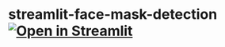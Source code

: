 # streamlit-face-mask-detection [![Open in Streamlit](https://static.streamlit.io/badges/streamlit_badge_black_white.svg)](https://share.streamlit.io/rakeshai/streamlit-face-mask-detection/main/st_facemaskdetection.py)
